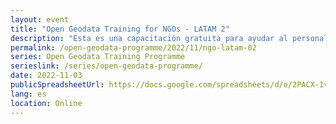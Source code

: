 ```yaml
---
layout: event
title: "Open Geodata Training for NGOs - LATAM 2"
description: "Esta es una capacitación gratuita para ayudar al personal de la ONG a aprender cómo obtener, analizar y visualizar datos geográficos para respaldar el proyecto de impacto social. El programa se divide en dos fases, ambas impartidas de forma remota: dos días de sesiones en directo y cinco semanas de tutoría."
permalink: /open-geodata-programme/2022/11/ngo-latam-02
series: Open Geodata Training Programme
serieslink: /series/open-geodata-programme/
date: 2022-11-03
publicSpreadsheetUrl: https://docs.google.com/spreadsheets/d/e/2PACX-1vQmevQ9tBwg1PMCh1p86f3xvDjb6_mEyVX7OEmnKYmQpHpSPpbXVC6sjpAsTiqNbRXr-RGwLPALc1P7/pub?output=csv
lang: es
location: Online
---
```

